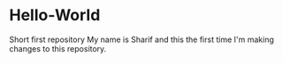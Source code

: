 # Hello-World
Short first repository
My name is Sharif and this the first time I'm making changes to this repository.
